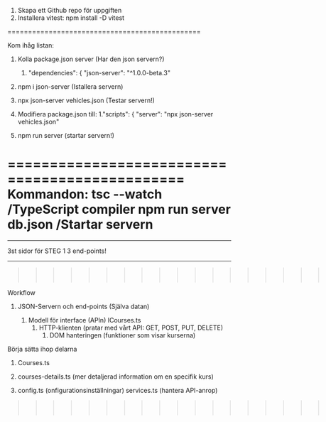 1. Skapa ett Github repo för uppgiften
2. Installera vitest: npm install -D vitest

===============================================

Kom ihåg listan:

1. Kolla package.json server (Har den json servern?)
   1. "dependencies": {
      "json-server": "^1.0.0-beta.3"
2. npm i json-server (Istallera servern)
3. npx json-server vehicles.json (Testar servern!)
4. Modifiera package.json till:
   1."scripts": {
   "server": "npx json-server vehicles.json"

5. npm run server (startar servern!)

===============================================
Kommandon:
tsc --watch /TypeScript compiler
npm run server db.json /Startar servern
===============================================

---

3st sidor för STEG 1
3 end-points!

---

> > > > > > > > > > > > > > > > > > > > > > > > > > > > > > > > > > > > > > > > > > > > > > > > > > > > > > > > > > > > > > > > <>

Workflow

1. JSON-Servern och end-points (Själva datan)

   1. Modell för interface (APIn) ICourses.ts
      1. HTTP-klienten (pratar med vårt API: GET, POST, PUT, DELETE)
         1. DOM hanteringen (funktioner som visar kurserna)

Börja sätta ihop delarna

1. Courses.ts

2. courses-details.ts (mer detaljerad information om en specifik kurs)

3. config.ts (onfigurationsinställningar)
   services.ts (hantera API-anrop)

> > > > > > > > > > > > > > > > > > > > > > > > > > > > > > > > > > > > > > > > > > > > > > > > > > > > > > > > > > > > > > > > <>
